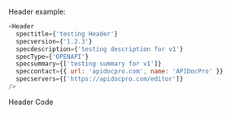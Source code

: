 Header example:

```js
<Header
  spectitle={'testing Header'}
  specversion={'1.2.3'}
  specdescription={'testing description for v1'}
  specType={'OPENAPI'}
  specsummary={['testing summary for v1']}
  speccontact={{ url: 'apidocpro.com', name: 'APIDocPro' }}
  specservers={['https://apidocpro.com/editor']}
/>
```

Header Code

```js {"file":"../Header.js"}

```
